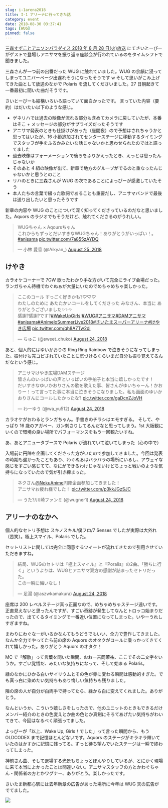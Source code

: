 ```yaml
---
slug: i-1arena2018
title: I-1 アリーナに行ってきた話
category: event
date: 2018-08-30 03:37:41
tags: [WUG]
pinned: false
---
```


[三森すずことアニソンパラダイス 2018 年 8 月 28 日(火)放送](http://www.nhk.or.jp/radio/player/ondemand.html?p=3973_01_18449) にてさいとーぴーがゲストで登場しアニサマを振り返る座談会が行われているのをタイムシフトで聞きました。

三森さんが一つ前の出番だった WUG に触れていました。WUG の余韻に浸ってしまってユニバーページ出遅れそうになったそうです w そして思いがこみ上げてきた曲として放送のなかで Polaris を流してくださいました。27 日朝起きて一番最初に聞いた曲だそうです。

さいとーぴーも結構いろいろ語っていて面白かったです。
言っていた内容（要約）はだいたい以下のような感じ。

- ゲネリハでは過去の映像が流れる部分も含めてカメラに戻していたが、本番はそこ + メッセージの部分がサプライズだったそうです
- アニサマ発表のときも仕掛けがあった（座間夜）ので予想はされちゃうかと思ってはいたが、16 小節追加されてセンターステージに移動するタイミングでスタッフが手をふるかみたいな話じゃないかと思わせられたのではと語ってました
- 過去映像はフォーメーションで後ろをふりかえったとき、えっとは思ったんじゃないか
- そのあと 4 組の映像が出て、新章で地方のグループがでるのと重なったんじゃないかと思うとのこと
- リハのときに三森さんが WUG の次であることによっぴーが感激していたそう
- 本人たちの言葉で綴った歌詞であることも重要だし、アニサマバンドで最後は送り出したいと思ったそうです

新章の内容や WUG のことについて深く知ってくださっているのだなと思いました。Aquors のラジオでもそうだけど、触れてくださるのがうれしい。

<blockquote class="twitter-tweet" data-lang="en"><p lang="ja" dir="ltr">WUGちゃん × Aqoursちゃん<br>これからもずっとだいすきなWUGちゃん！ありがとうがいっぱい！。<a href="https://twitter.com/hashtag/anisama?src=hash&ref_src=twsrc%5Etfw">#anisama</a> <a href="https://t.co/7a855zAYDQ">pic.twitter.com/7a855zAYDQ</a></p>&mdash; 小林 愛香 (@Aikyan_) <a href="https://twitter.com/Aikyan_/status/1033220458726846464?ref_src=twsrc%5Etfw">August 25, 2018</a></blockquote>
<script async src="https://platform.twitter.com/widgets.js" charset="utf-8"></script>

## けやき

カラオケコーナーで 7GW 歌ったわかり手な方がいて完全にライブ会場だった。ランガちゃん待機でわぐぬぁが大量にいたのでめちゃめちゃ楽しかった。

<blockquote class="twitter-tweet" data-lang="en"><p lang="ja" dir="ltr">ここのコール すっごく好きかも?♡♡♡<br>わたしのために あたたかいコールをしてくださった みなさん、本当に ありがとうございました✨✨✨<br>感謝?感謝?です?<a href="https://twitter.com/hashtag/WakeUpGirls?src=hash&ref_src=twsrc%5Etfw">#WakeUpGirls</a>!<a href="https://twitter.com/hashtag/WUG?src=hash&ref_src=twsrc%5Etfw">#WUG</a><a href="https://twitter.com/hashtag/%E3%82%A2%E3%83%8B%E3%82%B5%E3%83%9E?src=hash&ref_src=twsrc%5Etfw">#アニサマ</a><a href="https://twitter.com/hashtag/DAM%E3%82%A2%E3%83%8B%E3%82%B5%E3%83%9E?src=hash&ref_src=twsrc%5Etfw">#DAMアニサマ</a><a href="https://twitter.com/hashtag/anisama?src=hash&ref_src=twsrc%5Etfw">#anisama</a><a href="https://twitter.com/hashtag/AnimeloSummerLive2018?src=hash&ref_src=twsrc%5Etfw">#AnimeloSummerLive2018</a><a href="https://twitter.com/hashtag/%E3%81%95%E3%81%84%E3%81%9F%E3%81%BE%E3%82%B9%E3%83%BC%E3%83%91%E3%83%BC%E3%82%A2%E3%83%AA%E3%83%BC%E3%83%8A?src=hash&ref_src=twsrc%5Etfw">#さいたまスーパーアリーナ</a><a href="https://twitter.com/hashtag/%E3%81%91%E3%82%84%E3%81%8D%E5%BA%83%E5%A0%B4?src=hash&ref_src=twsrc%5Etfw">#けやき広場</a> <a href="https://t.co/qh8A7Tw2di">pic.twitter.com/qh8A7Tw2di</a></p>&mdash; ちゅこ (@sweet_chuko) <a href="https://twitter.com/sweet_chuko/status/1032992867218640897?ref_src=twsrc%5Etfw">August 24, 2018</a></blockquote>
<script async src="https://platform.twitter.com/widgets.js" charset="utf-8"></script>

あと、個人的にはゆいかおりの Ring Ring Rainbow で泣きそうになってしまった。振付けも完コピされていたことに気づけるくらいまだ自分も振り覚えてるんだなという感じ。

<blockquote class="twitter-tweet" data-lang="en"><p lang="ja" dir="ltr">アニサマけやき広場DAMステージ<br>皆さんのいっぱいの声といっぱいの手拍子と本当に嬉しかったです！<br>だいすきなゆいかおりさんの歌を歌えた事、皆さんがゆいちゃーん！かおりー！って言ってた事に本当に泣きそうになりました。私も画面のゆいかおりさんにコールしたかったな? <a href="https://t.co/gaDcnZJoVH">pic.twitter.com/gaDcnZJoVH</a></p>&mdash; わーゆう (@wa_yu512) <a href="https://twitter.com/wa_yu512/status/1032983058230599690?ref_src=twsrc%5Etfw">August 24, 2018</a></blockquote>
<script async src="https://platform.twitter.com/widgets.js" charset="utf-8"></script>

カラオケがおわるとランガちゃん。手書きのチラシはエモすぎる。
そして、やっぱり 16 歳のアガペー、ガン刺さりしてるんだなと思ってしまう。1st 大阪観にいくので環境の良い場所でパフォーマンスをもう一回観たいすね。

あ、あとアニュータブースで Polaris が流れていて泣いてしまった（心の中で）

入場前に円陣を企画してくださった方がいたので参加してきました。今回は発表の時期も遅かったこともあり、わぐぬぁはバラバラの場所にいるし、アウェイな感じをすごい感じてて、なにができるわけじゃないけどちょっと戦いのような気持ちになっていたので気が引き締まった。

<blockquote class="twitter-tweet" data-lang="en"><p lang="ja" dir="ltr">ネクさん<a href="https://twitter.com/NekuAnime?ref_src=twsrc%5Etfw">@NekuAnime</a>円陣企画参加してきました！<br>アニサマお疲れ様でした！ <a href="https://t.co/p3kkJGzSJC">pic.twitter.com/p3kkJGzSJC</a></p>&mdash; うた?/川崎ファンミ (@wugner1) <a href="https://twitter.com/wugner1/status/1033018921949966338?ref_src=twsrc%5Etfw">August 24, 2018</a></blockquote>
<script async src="https://platform.twitter.com/widgets.js" charset="utf-8"></script>

## アリーナのなかへ

個人的なセトリ予想は スキノスキル/僕フロ/7 Senses でしたが実際は大外れ（苦笑）。極上スマイル、Polaris でした。

セットリストに関しては完全に同意するツイートが流れてきたので引用させていただきますね。

<blockquote class="twitter-tweet" data-lang="en"><p lang="ja" dir="ltr">結局、WUGのセトリは『極上スマイル』と『Poralis』の2曲。「勝ちに行く」というよりは、WUGとアニサマ双方の感謝が詰まったセトリだった。<br>この一瞬に悔いなし！</p>&mdash; 足湯 (@aszwkamakura) <a href="https://twitter.com/aszwkamakura/status/1032969356471230464?ref_src=twsrc%5Etfw">August 24, 2018</a></blockquote>
<script async src="https://platform.twitter.com/widgets.js" charset="utf-8"></script>

座席は 200 レベルステージ真っ正面なので、めちゃめちゃステージ遠いです。正直見えないと思ったんですが、すごい奇跡が発生してなんとトロッコ始まりだったので、出てくるタイミングで一番近い位置になってしまった。いやーうれしすぎますね。

まわりにわぐなーがいるかなんてもうどうでもいい、全力で豊作してきました。なんか全力でやってたら前の席の Aquors のオタクがコールに乗っかってきてくれて嬉しかった。ありがとう Aquors のオタク！

MC で「解散」って言葉を聞いた瞬間、おおー吉岡茉祐、ここでその二文字をいうか。すごい覚悟だ、みたいな気持ちになって、そして始まる Polaris。

緑のなかにひかる白いサイリウムとその色が赤に変わる瞬間は感動的すぎた。でも真っ白に染めたい気持ちもあり悔しい気持ちも残りました。

隣の席の人が自分が白両手で持ってたら、緑から白に変えてくれました。ありがとう。

なんというか、こういう嬉しさをしったので、他のユニットのときもできるだけメンバー紹介のときの色変えとか曲の色とか真剣にそろてあげたい気持ちがわいてきて、今回はなるべく頑張ってました。

よっぴーが「以上、Wake Up, Girls！でした」って言った瞬間から、もう OLDCODEX まで記憶ほとんどないです。Aquors のステージがキラキラ輝いていたのはかすかに記憶に残ってる。ずっと待ち望んでいたステージは一瞬で終わってしまった。

神前さん曲、そして退場する光景もちょっとぼんやりしているが、とにかく現場に来て本当によかったことは間違いない。アニサマスタッフの方とかわぐちゃん・関係者の方とかワグナー、ありがとう。楽しかったです。

さいたま新都心駅には去年新章の広告があった場所に今年は WUG 天の広告がでてました。

<img src="https://static.53ningen.com/wp-content/uploads/2018/08/26234148/C33E8FF6-995B-4956-85A8-D8A211D21CB8.jpeg">
